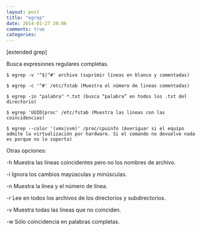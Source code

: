 ```yaml
---
layout: post
title: "egrep"
date: 2014-01-27 20:06
comments: true
categories: 
---
```

[extended grep]

Busca expresiones regulares completas.

	$ egrep -v '^$|^#' archivo (suprimir lineas en blanco y comentadas)

	$ egrep -c '^#' /etc/fstab (Muestra el número de lineas comentadas)

	$ egrep -in "palabra" *.txt (busca “palabra” en todos los .txt del directorio)

	$ egrep 'UUID|proc' /etc/fstab (Muestra las lineas con las coincidencias) 

	$ egrep --color '(vmx|svm)' /proc/cpuinfo (Averiguar si el equipo  admite la virtualización por hardware. Si el comando no devuelve nada es porque no lo soporta)

Otras opciones: 

-h 	Muestra las líneas coincidentes pero no los nombres de archivo. 

-i 	Ignora los cambios mayúsculas y minúsculas. 

-n 	Muestra la línea y el número de línea. 

-r 	Lee en todos los archivos de los directorios y subdirectorios. 

-v 	Muestra todas las lineas que no coinciden. 

-w      Sólo coincidencia en palabras completas. 

